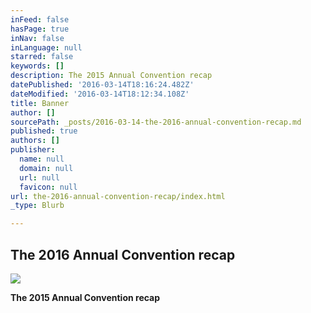 ```yaml
---
inFeed: false
hasPage: true
inNav: false
inLanguage: null
starred: false
keywords: []
description: The 2015 Annual Convention recap
datePublished: '2016-03-14T18:16:24.482Z'
dateModified: '2016-03-14T18:12:34.108Z'
title: Banner
author: []
sourcePath: _posts/2016-03-14-the-2016-annual-convention-recap.md
published: true
authors: []
publisher:
  name: null
  domain: null
  url: null
  favicon: null
url: the-2016-annual-convention-recap/index.html
_type: Blurb

---
```

## The 2016 Annual Convention recap
![](https://the-grid-user-content.s3-us-west-2.amazonaws.com/33f34143-0318-47c5-91a4-123448425a01.jpg)

**The 2015 Annual Convention recap**